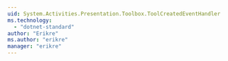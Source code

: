 ```yaml
---
uid: System.Activities.Presentation.Toolbox.ToolCreatedEventHandler
ms.technology: 
  - "dotnet-standard"
author: "Erikre"
ms.author: "erikre"
manager: "erikre"
---
```


